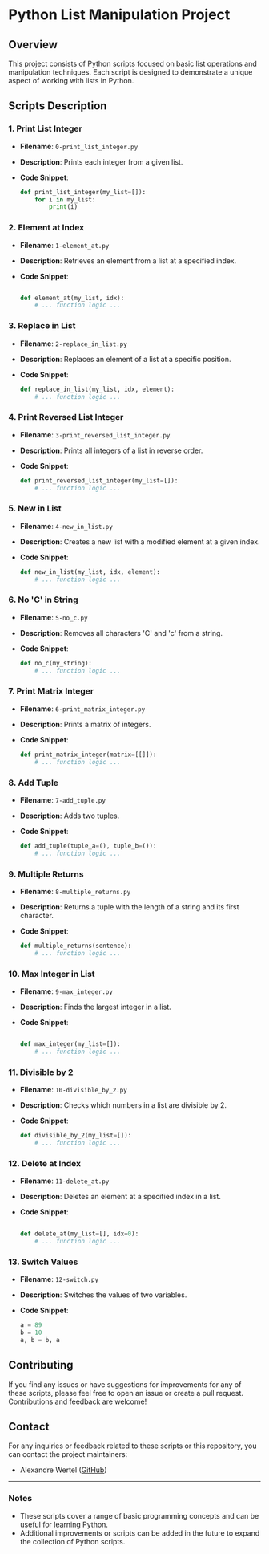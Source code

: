 
# Python List Manipulation Project

## Overview

This project consists of Python scripts focused on basic list operations and manipulation techniques. Each script is designed to demonstrate a unique aspect of working with lists in Python.

## Scripts Description

### 1. Print List Integer

- **Filename**: `0-print_list_integer.py`
- **Description**: Prints each integer from a given list.
- **Code Snippet**:

  ```python
  def print_list_integer(my_list=[]):
      for i in my_list:
          print(i)
  ```

### 2. Element at Index

- **Filename**: `1-element_at.py`
- **Description**: Retrieves an element from a list at a specified index.
- **Code Snippet**:

  ```python

  def element_at(my_list, idx):
      # ... function logic ...
  ```

### 3. Replace in List

- **Filename**: `2-replace_in_list.py`
- **Description**: Replaces an element of a list at a specific position.
- **Code Snippet**:

  ```python
  def replace_in_list(my_list, idx, element):
      # ... function logic ...
  ```

### 4. Print Reversed List Integer

- **Filename**: `3-print_reversed_list_integer.py`
- **Description**: Prints all integers of a list in reverse order.
- **Code Snippet**:

  ```python
  def print_reversed_list_integer(my_list=[]):
      # ... function logic ...
  ```

### 5. New in List

- **Filename**: `4-new_in_list.py`
- **Description**: Creates a new list with a modified element at a given index.
- **Code Snippet**:

  ```python
  def new_in_list(my_list, idx, element):
      # ... function logic ...
  ```

### 6. No 'C' in String

- **Filename**: `5-no_c.py`
- **Description**: Removes all characters 'C' and 'c' from a string.
- **Code Snippet**:

  ```python
  def no_c(my_string):
      # ... function logic ...
  ```

### 7. Print Matrix Integer

- **Filename**: `6-print_matrix_integer.py`
- **Description**: Prints a matrix of integers.
- **Code Snippet**:

  ```python
  def print_matrix_integer(matrix=[[]]):
      # ... function logic ...
  ```

### 8. Add Tuple

- **Filename**: `7-add_tuple.py`
- **Description**: Adds two tuples.
- **Code Snippet**:

  ```python
  def add_tuple(tuple_a=(), tuple_b=()):
      # ... function logic ...
  ```

### 9. Multiple Returns

- **Filename**: `8-multiple_returns.py`
- **Description**: Returns a tuple with the length of a string and its first character.
- **Code Snippet**:

  ```python
  def multiple_returns(sentence):
      # ... function logic ...
  ```

### 10. Max Integer in List

- **Filename**: `9-max_integer.py`
- **Description**: Finds the largest integer in a list.
- **Code Snippet**:

  ```python

  def max_integer(my_list=[]):
      # ... function logic ...
  ```

### 11. Divisible by 2

- **Filename**: `10-divisible_by_2.py`
- **Description**: Checks which numbers in a list are divisible by 2.
- **Code Snippet**:

  ```python
  def divisible_by_2(my_list=[]):
      # ... function logic ...
  ```

### 12. Delete at Index

- **Filename**: `11-delete_at.py`
- **Description**: Deletes an element at a specified index in a list.
- **Code Snippet**:

  ```python

  def delete_at(my_list=[], idx=0):
      # ... function logic ...
  ```

### 13. Switch Values

- **Filename**: `12-switch.py`
- **Description**: Switches the values of two variables.
- **Code Snippet**:

  ```python
  a = 89
  b = 10
  a, b = b, a
  ```

## Contributing

If you find any issues or have suggestions for improvements for any of these scripts, please feel free to open an issue or create a pull request. Contributions and feedback are welcome!

## Contact

For any inquiries or feedback related to these scripts or this repository, you can contact the project maintainers:

- Alexandre Wertel ([GitHub](https://github.com/SuperPims?tab=repositories))

---

### Notes

- These scripts cover a range of basic programming concepts and can be useful for learning Python.
- Additional improvements or scripts can be added in the future to expand the collection of Python scripts.
